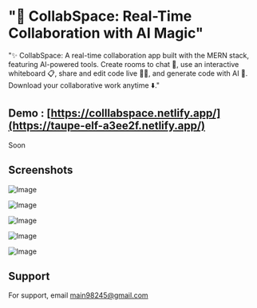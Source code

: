 
# "🚀 CollabSpace: Real-Time Collaboration with AI Magic"

"✨ CollabSpace: A real-time collaboration app built with the MERN stack, featuring AI-powered tools. Create rooms to chat 💬, use an interactive whiteboard 📋, share and edit code live 👨‍💻, and generate code with AI 🤖. Download your collaborative work anytime ⬇️."

## Demo : [https://colllabspace.netlify.app/](https://taupe-elf-a3ee2f.netlify.app/)

Soon
## Screenshots

![Image](https://github.com/user-attachments/assets/498757f4-560d-49ed-9b29-6cba0f3d4554)

![Image](https://github.com/user-attachments/assets/f16ed3a2-c15e-4fa0-bb48-a92bbe1cbf4f)

![Image](https://github.com/user-attachments/assets/4fa2ffb2-1704-4031-8ecc-4cd7cb2addd5)

![Image](https://github.com/user-attachments/assets/02422095-2119-4047-bcb4-b9768811e6b9)

![Image](https://github.com/user-attachments/assets/47878bde-61f8-4759-9744-1768e05df7e4)
## Support

For support, email  main98245@gmail.com

